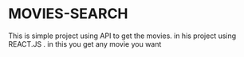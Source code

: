 # MOVIES-SEARCH
This is simple project using API to get the movies. in his project using REACT.JS . in this you get any movie you want
